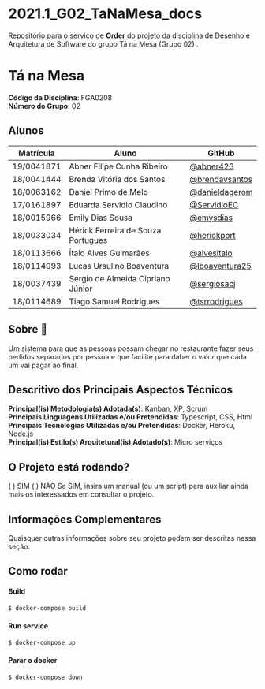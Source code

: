 # 2021.1_G02_TaNaMesa_docs

Repositório para o serviço de **Order** do projeto da disciplina de Desenho e Arquitetura de Software do grupo Tá na Mesa (Grupo 02) .

# Tá na Mesa

**Código da Disciplina**: FGA0208<br>
**Número do Grupo**: 02<br>

## Alunos
|Matrícula    | Aluno                              | GitHub                                                     |
| ----------  | ---------------------------------- | ---------------------------------------------------------- |
| 19/0041871  | Abner Filipe Cunha Ribeiro         | [@abner423](https://github.com/abner423)                  |
| 18/0041444  | Brenda Vitória dos Santos          | [@brendavsantos](https://github.com/brendavsantos)         |
| 18/0063162  | Daniel Primo de Melo               | [@danieldagerom](https://github.com/danieldagerom)         |
| 17/0161897  | Eduarda Servidio Claudino          | [@ServidioEC](https://github.com/ServidioEC)               |
| 18/0015966  | Emily Dias Sousa                   | [@emysdias](https://github.com/emysdias)                   |
| 18/0033034  | Hérick Ferreira de Souza Portugues | [@herickport](https://github.com/herickport)               |
| 18/0113666  | Ítalo Alves Guimarães              | [@alvesitalo](https://github.com/alvesitalo)               |
| 18/0114093  | Lucas Ursulino Boaventura          | [@lboaventura25](https://github.com/lboaventura25)         |
| 18/0037439  | Sergio de Almeida Cipriano Júnior  | [@sergiosacj](https://github.com/sergiosacj)               |
| 18/0114689  | Tiago Samuel Rodrigues             | [@tsrrodrigues](https://github.com/tsrrodrigues)           |

## Sobre 🍔
Um sistema para que as pessoas possam chegar no restaurante fazer seus pedidos separados por pessoa e que facilite para daber o valor que cada um vai pagar ao final. 

## Descritivo dos Principais Aspectos Técnicos 

**Principal(is) Metodologia(s) Adotada(s)**: Kanban, XP, Scrum<br>
**Principais Linguagens Utilizadas e/ou Pretendidas**: Typescript, CSS, Html<br>
**Principais Tecnologias Utilizadas e/ou Pretendidas**: Docker, Heroku, Node.js<br>
**Principal(is) Estilo(s) Arquitetural(is) Adotado(s)**: Micro serviços<br>

## O Projeto está rodando?

( ) SIM
( ) NÃO
Se SIM, insira um manual (ou um script) para auxiliar ainda mais os interessados em consultar o projeto.

## Informações Complementares 

Quaisquer outras informações sobre seu projeto podem ser descritas nessa seção.

## Como rodar

#### Build

```bash
$ docker-compose build
```

#### Run service

```bash
$ docker-compose up
```

#### Parar o docker

```bash
$ docker-compose down
```

